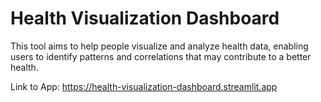 # Health Visualization Dashboard

This tool aims to help people visualize and analyze health data, enabling users to identify patterns and correlations that may contribute to a better health.


Link to App: https://health-visualization-dashboard.streamlit.app